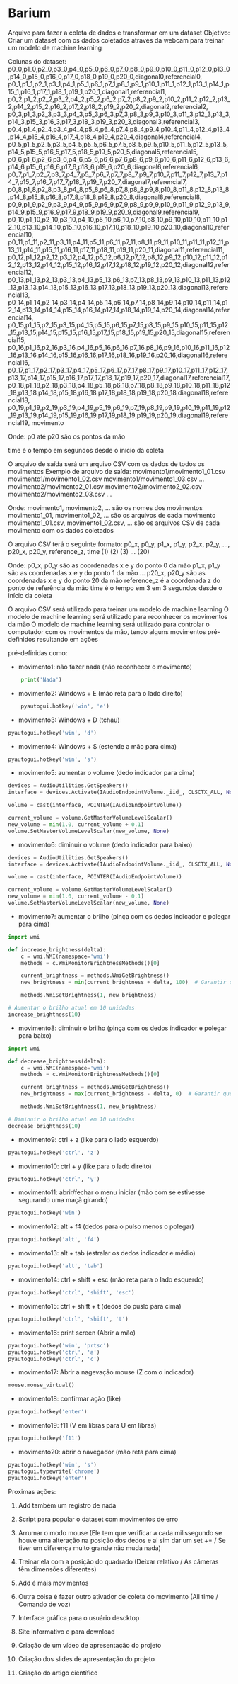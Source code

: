 # Barium

Arquivo para fazer a coleta de dados e transformar em um dataset
Objetivo: Criar um dataset com os dados coletados através da webcam para treinar um modelo de machine learning

Colunas do dataset:
p0_0,p1_0,p2_0,p3_0,p4_0,p5_0,p6_0,p7_0,p8_0,p9_0,p10_0,p11_0,p12_0,p13_0,p14_0,p15_0,p16_0,p17_0,p18_0,p19_0,p20_0,diagonal0,referencial0,
p0_1,p1_1,p2_1,p3_1,p4_1,p5_1,p6_1,p7_1,p8_1,p9_1,p10_1,p11_1,p12_1,p13_1,p14_1,p15_1,p16_1,p17_1,p18_1,p19_1,p20_1,diagonal1,referencial1,
p0_2,p1_2,p2_2,p3_2,p4_2,p5_2,p6_2,p7_2,p8_2,p9_2,p10_2,p11_2,p12_2,p13_2,p14_2,p15_2,p16_2,p17_2,p18_2,p19_2,p20_2,diagonal2,referencial2,
p0_3,p1_3,p2_3,p3_3,p4_3,p5_3,p6_3,p7_3,p8_3,p9_3,p10_3,p11_3,p12_3,p13_3,p14_3,p15_3,p16_3,p17_3,p18_3,p19_3,p20_3,diagonal3,referencial3,
p0_4,p1_4,p2_4,p3_4,p4_4,p5_4,p6_4,p7_4,p8_4,p9_4,p10_4,p11_4,p12_4,p13_4,p14_4,p15_4,p16_4,p17_4,p18_4,p19_4,p20_4,diagonal4,referencial4,
p0_5,p1_5,p2_5,p3_5,p4_5,p5_5,p6_5,p7_5,p8_5,p9_5,p10_5,p11_5,p12_5,p13_5,p14_5,p15_5,p16_5,p17_5,p18_5,p19_5,p20_5,diagonal5,referencial5,
p0_6,p1_6,p2_6,p3_6,p4_6,p5_6,p6_6,p7_6,p8_6,p9_6,p10_6,p11_6,p12_6,p13_6,p14_6,p15_6,p16_6,p17_6,p18_6,p19_6,p20_6,diagonal6,referencial6,
p0_7,p1_7,p2_7,p3_7,p4_7,p5_7,p6_7,p7_7,p8_7,p9_7,p10_7,p11_7,p12_7,p13_7,p14_7,p15_7,p16_7,p17_7,p18_7,p19_7,p20_7,diagonal7,referencial7,
p0_8,p1_8,p2_8,p3_8,p4_8,p5_8,p6_8,p7_8,p8_8,p9_8,p10_8,p11_8,p12_8,p13_8,p14_8,p15_8,p16_8,p17_8,p18_8,p19_8,p20_8,diagonal8,referencial8,
p0_9,p1_9,p2_9,p3_9,p4_9,p5_9,p6_9,p7_9,p8_9,p9_9,p10_9,p11_9,p12_9,p13_9,p14_9,p15_9,p16_9,p17_9,p18_9,p19_9,p20_9,diagonal9,referencial9,
p0_10,p1_10,p2_10,p3_10,p4_10,p5_10,p6_10,p7_10,p8_10,p9_10,p10_10,p11_10,p12_10,p13_10,p14_10,p15_10,p16_10,p17_10,p18_10,p19_10,p20_10,diagonal10,referencial10,
p0_11,p1_11,p2_11,p3_11,p4_11,p5_11,p6_11,p7_11,p8_11,p9_11,p10_11,p11_11,p12_11,p13_11,p14_11,p15_11,p16_11,p17_11,p18_11,p19_11,p20_11,diagonal11,referencial11,
p0_12,p1_12,p2_12,p3_12,p4_12,p5_12,p6_12,p7_12,p8_12,p9_12,p10_12,p11_12,p12_12,p13_12,p14_12,p15_12,p16_12,p17_12,p18_12,p19_12,p20_12,diagonal12,referencial12,
p0_13,p1_13,p2_13,p3_13,p4_13,p5_13,p6_13,p7_13,p8_13,p9_13,p10_13,p11_13,p12_13,p13_13,p14_13,p15_13,p16_13,p17_13,p18_13,p19_13,p20_13,diagonal13,referencial13,
p0_14,p1_14,p2_14,p3_14,p4_14,p5_14,p6_14,p7_14,p8_14,p9_14,p10_14,p11_14,p12_14,p13_14,p14_14,p15_14,p16_14,p17_14,p18_14,p19_14,p20_14,diagonal14,referencial14,
p0_15,p1_15,p2_15,p3_15,p4_15,p5_15,p6_15,p7_15,p8_15,p9_15,p10_15,p11_15,p12_15,p13_15,p14_15,p15_15,p16_15,p17_15,p18_15,p19_15,p20_15,diagonal15,referencial15,
p0_16,p1_16,p2_16,p3_16,p4_16,p5_16,p6_16,p7_16,p8_16,p9_16,p10_16,p11_16,p12_16,p13_16,p14_16,p15_16,p16_16,p17_16,p18_16,p19_16,p20_16,diagonal16,referencial16,
p0_17,p1_17,p2_17,p3_17,p4_17,p5_17,p6_17,p7_17,p8_17,p9_17,p10_17,p11_17,p12_17,p13_17,p14_17,p15_17,p16_17,p17_17,p18_17,p19_17,p20_17,diagonal17,referencial17,
p0_18,p1_18,p2_18,p3_18,p4_18,p5_18,p6_18,p7_18,p8_18,p9_18,p10_18,p11_18,p12_18,p13_18,p14_18,p15_18,p16_18,p17_18,p18_18,p19_18,p20_18,diagonal18,referencial18,
p0_19,p1_19,p2_19,p3_19,p4_19,p5_19,p6_19,p7_19,p8_19,p9_19,p10_19,p11_19,p12_19,p13_19,p14_19,p15_19,p16_19,p17_19,p18_19,p19_19,p20_19,diagonal19,referencial19,
movimento

Onde:
p0 até p20 são os pontos da mão

time é o tempo em segundos desde o início da coleta

O arquivo de saída será um arquivo CSV com os dados de todos os movimentos
Exemplo de arquivo de saída:
movimento1/movimento1_01.csv
movimento1/movimento1_02.csv
movimento1/movimento1_03.csv
...
movimento2/movimento2_01.csv
movimento2/movimento2_02.csv
movimento2/movimento2_03.csv
...

Onde:
movimento1, movimento2, ... são os nomes dos movimentos
movimento1_01, movimento1_02, ... são os arquivos de cada movimento
movimento1_01.csv, movimento1_02.csv, ... são os arquivos CSV de cada movimento com os dados coletados

O arquivo CSV terá o seguinte formato:
p0_x, p0_y, p1_x, p1_y, p2_x, p2_y, ..., p20_x, p20_y, reference_z, time
(1)
(2)
(3)
...
(20)

Onde:
p0_x, p0_y são as coordenadas x e y do ponto 0 da mão
p1_x, p1_y são as coordenadas x e y do ponto 1 da mão
...
p20_x, p20_y são as coordenadas x e y do ponto 20 da mão
reference_z é a coordenada z do ponto de referência da mão
time é o tempo em 3 em 3 segundos desde o início da coleta

O arquivo CSV será utilizado para treinar um modelo de machine learning
O modelo de machine learning será utilizado para reconhecer os movimentos da mão
O modelo de machine learning será utilizado para controlar o computador com os movimentos da mão, tendo alguns movimentos pré-definidos resultando em ações 

pré-definidas como:

- movimento1: não fazer nada (não reconhecer o movimento)
```python
    print('Nada')
```

- movimento2: Windows + E (mão reta para o lado direito)
```python
    pyautogui.hotkey('win', 'e')
```

- movimento3: Windows + D (tchau)
```python
pyautogui.hotkey('win', 'd')
```

- movimento4: Windows + S (estende a mão para cima)
```python
pyautogui.hotkey('win', 's')
```

- movimento5: aumentar o volume (dedo indicador para cima)
```python
devices = AudioUtilities.GetSpeakers()
interface = devices.Activate(IAudioEndpointVolume._iid_, CLSCTX_ALL, None)

volume = cast(interface, POINTER(IAudioEndpointVolume))

current_volume = volume.GetMasterVolumeLevelScalar()
new_volume = min(1.0, current_volume + 0.1)
volume.SetMasterVolumeLevelScalar(new_volume, None)
```

- movimento6: diminuir o volume (dedo indicador para baixo)
```python
devices = AudioUtilities.GetSpeakers()
interface = devices.Activate(IAudioEndpointVolume._iid_, CLSCTX_ALL, None)

volume = cast(interface, POINTER(IAudioEndpointVolume))

current_volume = volume.GetMasterVolumeLevelScalar()
new_volume = min(1.0, current_volume - 0.1)
volume.SetMasterVolumeLevelScalar(new_volume, None)
```

- movimento7: aumentar o brilho (pinça com os dedos indicador e polegar para cima)
```python
import wmi

def increase_brightness(delta):
    c = wmi.WMI(namespace='wmi')
    methods = c.WmiMonitorBrightnessMethods()[0]

    current_brightness = methods.WmiGetBrightness()
    new_brightness = min(current_brightness + delta, 100)  # Garantir que o brilho não ultrapasse 100

    methods.WmiSetBrightness(1, new_brightness)

# Aumentar o brilho atual em 10 unidades
increase_brightness(10)
```

- movimento8: diminuir o brilho (pinça com os dedos indicador e polegar para baixo)
```python
import wmi

def decrease_brightness(delta):
    c = wmi.WMI(namespace='wmi')
    methods = c.WmiMonitorBrightnessMethods()[0]

    current_brightness = methods.WmiGetBrightness()
    new_brightness = max(current_brightness - delta, 0)  # Garantir que o brilho não seja negativo

    methods.WmiSetBrightness(1, new_brightness)

# Diminuir o brilho atual em 10 unidades
decrease_brightness(10)
```

- movimento9:  ctrl + z (like para o lado esquerdo)
```python
pyautogui.hotkey('ctrl', 'z')
```

- movimento10: ctrl + y (like para o lado direito)
```python
pyautogui.hotkey('ctrl', 'y')
```

- movimento11: abrir/fechar o menu iniciar (mão com se estivesse segurando uma maçã girando)
```python
pyautogui.hotkey('win')
```

- movimento12: alt + f4 (dedos para o pulso menos o polegar)
```python
pyautogui.hotkey('alt', 'f4')
```
- movimento13: alt + tab (estralar os dedos indicador e médio)
```python
pyautogui.hotkey('alt', 'tab')
```

- movimento14: ctrl + shift + esc (mão reta para o lado esquerdo)
```python
pyautogui.hotkey('ctrl', 'shift', 'esc')
```

- movimento15: ctrl + shift + t (dedos do puslo para cima)
```python
pyautogui.hotkey('ctrl', 'shift', 't')
```

- movimento16: print screen (Abrir a mão)
```python
pyautogui.hotkey('win', 'prtsc')
pyautogui.hotkey('ctrl', 'a')
pyautogui.hotkey('ctrl', 'c')
```

- movimento17: Abrir a nagevação mouse (Z com o indicador)
```python
mouse.mouse_virtual()
```

- movimento18: confirmar ação (like)
```python
pyautogui.hotkey('enter')
```

- movimento19: f11 (V em libras para U em libras)
```python
pyautogui.hotkey('f11')
```

- movimento20: abrir o navegador (mão reta para cima)
```python
pyautogui.hotkey('win', 's')
pyautogui.typewrite('chrome')
pyautogui.hotkey('enter')
```

Proximas ações:

1. Add também um registro de nada

2. Script para popular o dataset com movimentos de erro

3. Arrumar o modo mouse (Ele tem que verificar a cada milissegundo  se houve uma alteração na posição dos dedos e ai sim dar um set += / Se tiver um diferença muito grande não muda nada)

4. Treinar ela com a posição do quadrado (Deixar relativo / As câmeras têm dimensões diferentes)

5. Add é mais movimentos

6. Outra coisa é fazer outro ativador de coleta do movimento (All time / Comando de voz)

7. Interface gráfica para o usuário descktop

8. Site informativo e para download

9. Criação de um vídeo de apresentação do projeto

10. Criação dos slides de apresentação do projeto

11. Criação do artigo científico